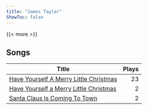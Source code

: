```yaml
---
title: "James Taylor"
ShowToc: false
---
```


{{< more >}}

## Songs
Title | Plays 
----- | -----: 
[Have Yourself A Merry Little Christmas](/songs/have-yourself-a-merry-little-christmas) | 23
[Have Yourself a Merry Little Christmas](/songs/have-yourself-a-merry-little-christmas) | 2
[Santa Claus Is Coming To Town](/songs/santa-claus-is-coming-to-town) | 2

